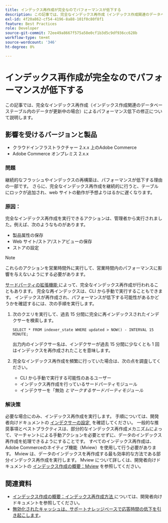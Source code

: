 ```yaml
---
title: インデックス再作成が完全なのでパフォーマンスが低下する
description: この記事では、完全なインデックス再作成（インデックス作成関連のデータベーステーブル内のデータが更新中の場合）によるパフォーマンス低下の修正について説明します。
exl-id: 4f20a862-cf54-4196-8a88-101f0c80f8f1
feature: Best Practices
role: Developer
source-git-commit: 72ee49a8667f575a58e0cf1b3d5c9df936cc628b
workflow-type: tm+mt
source-wordcount: '346'
ht-degree: 0%

---
```


# インデックス再作成が完全なのでパフォーマンスが低下する

この記事では、完全なインデックス再作成（インデックス作成関連のデータベーステーブル内のデータが更新中の場合）によるパフォーマンス低下の修正について説明します。

## 影響を受けるバージョンと製品

* クラウドインフラストラクチャー 2.x.x 上のAdobe Commerce
* Adobe Commerce オンプレミス 2.x.x

### 問題

継続的なフラッシュやインデックスの再構築は、パフォーマンスが低下する理由の一部です。 さらに、完全なインデックス再作成を継続的に行うと、テーブルにロックが追加され、web サイトの動作が予想よりはるかに遅くなります。

### 原因：

完全なインデックス再作成を実行できるアクションは、管理者から実行されました。例えば、次のようなものがあります。

* 製品属性の保存
* Web サイト/ストア/ストアビューの保存
* ストアの設定

>[!NOTE]
>
>これらのアクションを営業時間外に実行して、営業時間内のパフォーマンスに影響を与えないようにする必要があります。

[&#x200B; サードパーティの拡張機能 &#x200B;](https://support.magento.com/hc/en-us/articles/360042361152-Best-Practices-for-using-third-party-extensions-in-Magento) によって、完全なインデックス再作成が行われることもあります。 完全な再インデックスは、CLI から手動で実行することもできます。 インデックスが再作成され、パフォーマンスが低下する可能性があるかどうかを確認するには、次の手順を実行します。

1. 次のクエリを実行して、過去 15 分間に完全に再インデックスされたインデクサーを検索します。

   ```
   SELECT * FROM indexer_state WHERE updated > NOW() - INTERVAL 15 MINUTE;
   ```

   出力内のインデクサー名は、インデクサーが過去 15 分間に少なくとも 1 回はインデックスを再作成されたことを意味します。

1. 完全なインデックス再作成を頻繁に行っていた場合は、次の点を調査してください。
   * CLI から手動で実行する可能性のあるユーザー
   * インデックス再作成を行っているサードパーティモジュール
   * インデクサーを「無効 *とマークするサードパーティモジュール*

### 解決策

必要な場合にのみ、インデックス再作成を実行します。 手順については、開発者向けドキュメントの [&#x200B; インデクサーの設定 &#x200B;](https://experienceleague.adobe.com/ja/docs/commerce-operations/configuration-guide/cli/manage-indexers#configure-indexers) を確認してください。 一般的な推奨事項とベストプラクティスは、部分的なインデックス再作成メカニズムによって、マーチャントによる手動アクションを必要とせずに、データのインデックス再作成を処理できるようにすることです。 すべてのインデックス再作成は、Adobe Commerceのネイティブ機能（Mview）を使用して行う必要があります。 Mview は、データのインデックスを再作成する最も効率的な方法である部分インデックス再作成を実行します。 Mview について詳しくは、開発者向けドキュメントの [&#x200B; インデックス作成の概要：Mview](https://developer.adobe.com/commerce/php/development/components/indexing/#mview) を参照してください。

## 関連資料

* [&#x200B; インデックス作成の概要：インデックス再作成方法 &#x200B;](https://developer.adobe.com/commerce/php/development/components/indexing/#how-to-reindex) については、開発者向けドキュメントを参照してください。
* [&#x200B; 無効化されたキャッシュは、サポートナレッジベースで応答時間の低下を引き起こします &#x200B;](/help/troubleshooting/miscellaneous/invalidated-cache-causes-response-time-degradation.md)。


